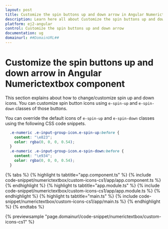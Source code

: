 ```yaml
---
layout: post
title: Customize the spin buttons up and down arrow in Angular Numerictextbox component | Syncfusion
description: Learn here all about Customize the spin buttons up and down arrow in Syncfusion Angular Numerictextbox component of Syncfusion Essential JS 2 and more.
platform: ej2-angular
control: Customize the spin buttons up and down arrow 
documentation: ug
domainurl: ##DomainURL##
---
```


# Customize the spin buttons up and down arrow in Angular Numerictextbox component

This section explains about how to change/customize spin up and down icons. You can customize spin button icons using `e-spin-up` and `e-spin-down`
classes of those buttons.

You can override the default icons of `e-spin-up` and `e-spin-down` classes using the following CSS code snippets.

```css
  .e-numeric .e-input-group-icon.e-spin-up:before {
    content: "\e823";
    color: rgba(0, 0, 0, 0.54);
  }
  .e-numeric .e-input-group-icon.e-spin-down:before {
    content: "\e934";
    color: rgba(0, 0, 0, 0.54);
  }
```

{% tabs %}
{% highlight ts tabtitle="app.component.ts" %}
{% include code-snippet/numerictextbox/custom-icons-cs1/app/app.component.ts %}
{% endhighlight %}
{% highlight ts tabtitle="app.module.ts" %}
{% include code-snippet/numerictextbox/custom-icons-cs1/app/app.module.ts %}
{% endhighlight %}
{% highlight ts tabtitle="main.ts" %}
{% include code-snippet/numerictextbox/custom-icons-cs1/app/main.ts %}
{% endhighlight %}
{% endtabs %}
  
{% previewsample "page.domainurl/code-snippet/numerictextbox/custom-icons-cs1" %}